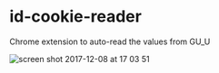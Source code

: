 # id-cookie-reader
Chrome extension to auto-read the values from GU_U

![screen shot 2017-12-08 at 17 03 51](https://user-images.githubusercontent.com/11539094/33776660-030e1656-dc3a-11e7-9bcd-1008d8230159.png)
